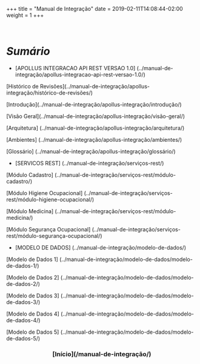 ﻿+++
title = "Manual de Integração"
date =  2019-02-11T14:08:44-02:00
weight = 1
+++

<br>

# *Sumário*

- [APOLLUS INTEGRACAO API REST VERSAO 1.0] (../manual-de-integração/apollus-integracao-api-rest-versao-1.0/)

<p> [Histórico de Revisões](../manual-de-integração/apollus-integração/histórico-de-revisões/)
<p> [Introdução](../manual-de-integração/apollus-integração/introdução/)
<p> [Visão Geral](../manual-de-integração/apollus-integração/visão-geral/)
<p> [Arquitetura] (../manual-de-integração/apollus-integração/arquitetura/)
<p> [Ambientes] (../manual-de-integração/apollus-integração/ambientes/)
<p> [Glossário] (../manual-de-integração/apollus-integração/glossário/)

- [SERVICOS REST] (../manual-de-integração/serviços-rest/)

<p> [Módulo Cadastro] (../manual-de-integração/serviços-rest/módulo-cadastro/)
<p> [Módulo Higiene Ocupacional] (../manual-de-integração/serviços-rest/módulo-higiene-ocupacional/)
<p> [Módulo Medicina] (../manual-de-integração/serviços-rest/módulo-medicina/)
<p> [Módulo Segurança Ocupacional] (../manual-de-integração/serviços-rest/módulo-segurança-ocupacional/)

- [MODELO DE DADOS] (../manual-de-integração/modelo-de-dados/)

<p> [Modelo de Dados 1] (../manual-de-integração/modelo-de-dados/modelo-de-dados-1/)
<p> [Modelo de Dados 2] (../manual-de-integração/modelo-de-dados/modelo-de-dados-2/)
<p> [Modelo de Dados 3] (../manual-de-integração/modelo-de-dados/modelo-de-dados-3/)
<p> [Modelo de Dados 4] (../manual-de-integração/modelo-de-dados/modelo-de-dados-4/)
<p> [Modelo de Dados 5] (../manual-de-integração/modelo-de-dados/modelo-de-dados-5/)


 <center> <h3> [Início](/manual-de-integração/) </h3> </center>
  
